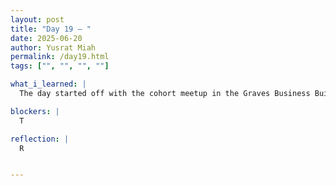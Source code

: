 ```yaml
---
layout: post
title: "Day 19 – "
date: 2025-06-20
author: Yusrat Miah
permalink: /day19.html
tags: ["", "", "", ""]

what_i_learned: |
  The day started off with the cohort meetup in the Graves Business Building. Dr. Mack reminded us of some expectations such as writing thoughtful blog posts, ariving and leaving the research lab on time, reviewing the guidelines of the weekly video, and going over the expectations for the upcoming midsummer symposiam presentation that will take place Friday, June 27th, 2025. After the review of expectations, we did our first group activity, which was to come up with a 30 second pitch of our project. The interesting part of this activity was that in our 30 seconds speech, we were not allowed to include any words from our project title since the main objective was that our high school teacher would have to guess our group's project. Our group came up with the following pitch: "Our project leverages computer vision and deep learning by utilizing different convolution neural networks to observe facial cues such as eye postion and yawning to enhance transportation safety." When we practiced our pitch in front of the cohort, we did it flawlessly, and I mention this because we truly did put in a lot of effort in making sure our pitch was well thoughout by first bringing our ideas together and then timing it out to see what can be added and removed. Next, we did another group activity name <insert name>, in which we were given a list of 15 items and then were told to rank them by most important to least important. We as a group prioritized food items to ensure that individuals were nourished and survived the hardship of being stranted in the sea. Later in the morning and in the afternoon, we were introduced to our assigned high school teacher. It was great getting to know Eneaya, and I walked her to the North side of the Morgan campus and showed her around. This allowed me to get her to her better (learned that she teaches AP Language and 10th grade english and is from upstate NY). We also did a cool ice breaker with her about listing 3 favorite songs (1 from childhood, 1 from middle/high school, and 1 from now). Then, once we got settled in the lab, I took screenshots of the results of the model that I was running overnight on a workstation. I spent some time interpretting the data and found that the model did improve the accuracy slightly. I then set up two other runs and will leave the running overnight. My team member Michelle and I was able to get Google Colab to run locally now on our designated wrokstation by creating a new conda environement and redownloading all the oackages/libraries from the ground up. This was a prime example of collobaoration since we both helped each other out and learned the importance of software version control since not all versions of Python will interact with all versions of tensorflow. Additionally, I did some work on my literature review by finding more papers on SCOPUS. I plan on reading the papers and annotating them after work today. I also learned how to maximize the performance of my Intel(R) Iris(R) Xe Graphics card on my personal laptop by updating the drivers and tweaking the GPU Utilization, GPU Frequency, GPU Voltage, and GPU Power metrics (I upped all the metrics to either Max, 95th/99th percentile). This helped reduce the time per epochs when running the model.

blockers: |
  T

reflection: |
  R


---
```

